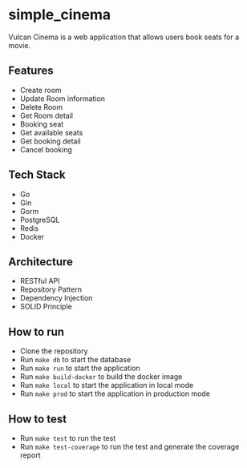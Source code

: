 # simple_cinema

Vulcan Cinema is a web application that allows users book seats for a movie.

## Features
- Create room
- Update Room information
- Delete Room
- Get Room detail
- Booking seat
- Get available seats
- Get booking detail
- Cancel booking

## Tech Stack
- Go
- Gin
- Gorm
- PostgreSQL
- Redis
- Docker

## Architecture
- RESTful API
- Repository Pattern
- Dependency Injection
- SOLID Principle

## How to run
- Clone the repository
- Run `make db` to start the database
- Run `make run` to start the application
- Run `make build-docker` to build the docker image
- Run `make local` to start the application in local mode
- Run `make prod` to start the application in production mode

## How to test
- Run `make test` to run the test
- Run `make test-coverage` to run the test and generate the coverage report
